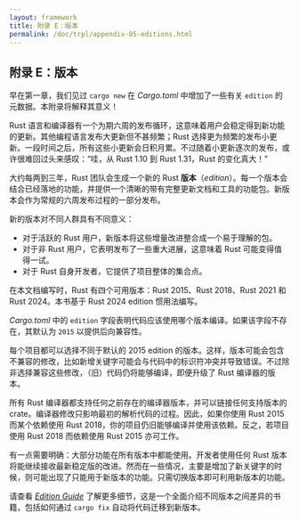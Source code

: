 ```yaml
---
layout: framework
title: 附录 E：版本
permalink: /doc/trpl/appendix-05-editions.html
---
```

## 附录 E：版本

<!-- https://github.com/rust-lang/book/blob/main/src/appendix-05-editions.md -->
<!-- commit 56ec353290429e6547109e88afea4de027b0f1a9 -->

早在第一章，我们见过 `cargo new` 在 *Cargo.toml* 中增加了一些有关 `edition` 的元数据。本附录将解释其意义！

Rust 语言和编译器有一个为期六周的发布循环，这意味着用户会稳定得到新功能的更新。其他编程语言发布大更新但不甚频繁；Rust 选择更为频繁的发布小更新。一段时间之后，所有这些小更新会日积月累。不过随着小更新逐次的发布，或许很难回过头来感叹：“哇，从 Rust 1.10 到 Rust 1.31，Rust 的变化真大！”

大约每两到三年，Rust 团队会生成一个新的 Rust **版本**（*edition*）。每一个版本会结合已经落地的功能，并提供一个清晰的带有完整更新文档和工具的功能包。新版本会作为常规的六周发布过程的一部分发布。

新的版本对不同人群具有不同意义：

- 对于活跃的 Rust 用户，新版本将这些增量改进整合成一个易于理解的包。
- 对于非 Rust 用户，它表明发布了一些重大进展，这意味着 Rust 可能变得值得一试。
- 对于 Rust 自身开发者，它提供了项目整体的集合点。

在本文档编写时，Rust 有四个可用版本：Rust 2015、Rust 2018、Rust 2021 和 Rust 2024。本书基于 Rust 2024 edition 惯用法编写。

*Cargo.toml* 中的 `edition` 字段表明代码应该使用哪个版本编译。如果该字段不存在，其默认为 `2015` 以提供后向兼容性。

每个项目都可以选择不同于默认的 2015 edition 的版本。这样，版本可能会包含不兼容的修改，比如新增关键字可能会与代码中的标识符冲突并导致错误。不过除非选择兼容这些修改，（旧）代码仍将能够编译，即便升级了 Rust 编译器的版本。

所有 Rust 编译器都支持任何之前存在的编译器版本，并可以链接任何支持版本的 crate。编译器修改只影响最初的解析代码的过程。因此，如果你使用 Rust 2015 而某个依赖使用 Rust 2018，你的项目仍旧能够编译并使用该依赖。反之，若项目使用 Rust 2018 而依赖使用 Rust 2015 亦可工作。

有一点需要明确：大部分功能在所有版本中都能使用。开发者使用任何 Rust 版本将能继续接收最新稳定版的改进。然而在一些情况，主要是增加了新关键字的时候，则可能出现了只能用于新版本的功能。只需切换版本即可利用新版本的功能。

请查看 [_Edition Guide_](https://rust-lang-nursery.github.io/edition-guide/) 了解更多细节，这是一个全面介绍不同版本之间差异的书籍，包括如何通过 `cargo fix` 自动将代码迁移到新版本。
